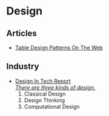 # Design

## Articles  
- [Table Design Patterns On The Web](https://www.smashingmagazine.com/2019/01/table-design-patterns-web/?ref=heydesigner)

## Industry  
- [Design In Tech Report](https://designintech.report/)  
*[There are three kinds of design.](https://designintech.report/2019/03/10/%F0%9F%93%B1design-in-tech-report-2019-section-1-tbd-tech-x-business-x-design/#there-are-three-kinds-of-design-)*  
  1. Classical Design  
  2. Design Thinking  
  3. Computational Design  
  
  

